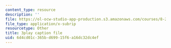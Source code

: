 ```yaml
---
content_type: resource
description: ''
file: https://ol-ocw-studio-app-production.s3.amazonaws.com/courses/8-20-introduction-to-special-relativity-january-iap-2021/6d4cd01c365bd69915f6a16dc32dc4ef_QP-xHC_naJ4.srt
file_type: application/x-subrip
resourcetype: Other
title: 3play caption file
uid: 6d4cd01c-365b-d699-15f6-a16dc32dc4ef
---
```

